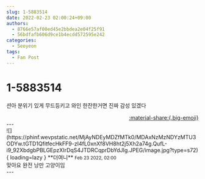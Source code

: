 ```yaml
---
slug: 1-5883514
date: 2022-02-23 02:00:24+09:00
authors:
  - 8766e57af00ed45e2bbdea2e04f25f91
  - 56bdfafb606d9ce1b4ecdd572595e242
categories:
  - Seoyeon
tags:
  - Fan Post
---
```


# 1-5883514

<div class="post-container" markdown="1">
<div class="content-container md-sidebar__scrollwrap" markdown="1">

션아 분위기 있게 무드등키고 와인 한잔한거면 진짜 감성 있겠다

</div>
</div>

<div style="text-align: right;" markdown="1">
<a href="https://weverse.io/fromis9/fanpost/1-5883514" style="text-align: right;">:material-share:{.big-emoji}</a>
</div>
---

<div class="comments-container md-sidebar__scrollwrap" markdown="1">
<div class="comment" markdown="1">
<div class='id-container' markdown="1">
![](https://phinf.wevpstatic.net/MjAyNDEyMDZfMTk0/MDAxNzMzNDYzMTU3ODYw.tGTD1QfitfecHkFF9-zI4fL0xnXf8VH8ht2j5Xh2a74g.QufL-i9_92XbdgbPBLGEpzXIrDqS4JTDRCqprDbYdJIg.JPEG/image.jpg?type=s72){ loading=lazy }
**<span class="artist">더여니</span>** <small>Feb 23 2022, 02:00</small><br>
</div>
<div class='comment-body' markdown="1">
맞아요 완전 낭만 고양이임
</div>
</div>
</div>
---

